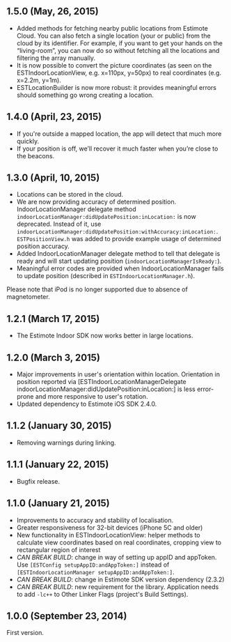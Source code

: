 ## 1.5.0 (May, 26, 2015)
- Added methods for fetching nearby public locations from Estimote Cloud. You can also fetch a single location (your or public) from the cloud by its identifier. For example, if you want to get your hands on the “living-room”, you can now do so without fetching all the locations and filtering the array manually.
- It is now possible to convert the picture coordinates (as seen on the ESTIndoorLocationView, e.g. x=110px, y=50px) to real coordinates (e.g. x=2.2m, y=1m).
- ESTLocationBuilder is now more robust: it provides meaningful errors should something go wrong creating a location.

## 1.4.0 (April, 23, 2015)
- If you're outside a mapped location, the app will detect that much more quickly.
- If your position is off, we’ll recover it much faster when you’re close to the beacons.

## 1.3.0 (April, 10, 2015)
 - Locations can be stored in the cloud.
 - We are now providing accuracy of determined position. IndoorLocationManager delegate method `indoorLocationManager:didUpdatePosition:inLocation:` is now deprecated. Instead of it, use `indoorLocationManager:didUpdatePosition:withAccuracy:inLocation:`. `ESTPositionView.h` was added to provide example usage of determined position accuracy.
 - Added IndoorLocationManager delegate method to tell that delegate is ready and will start updating position (`indoorLocationManagerIsReady:`).
 - Meaningful error codes are provided when IndoorLocationManager fails to update position (described in `ESTIndoorLocationManager.h`).

Please note that iPod is no longer supported due to absence of magnetometer.

## 1.2.1 (March 17, 2015)
 - The Estimote Indoor SDK now works better in large locations.

## 1.2.0 (March 3, 2015)

 - Major improvements in user's orientation within location. Orientation in position reported via  [ESTIndoorLocationManagerDelegate indoorLocationManager:didUpdatePosition:inLocation:] is less error-prone and more responsive to user's rotation.
 - Updated dependency to Estimote iOS SDK 2.4.0.

## 1.1.2 (January 30, 2015)

 - Removing warnings during linking.

## 1.1.1 (January 22, 2015)

 - Bugfix release.

## 1.1.0 (January 21, 2015)

 - Improvements to accuracy and stability of localisation.
 - Greater responsiveness for 32-bit devices (iPhone 5C and older)
 - New functionality in ESTIndoorLocationView: helper methods to calculate view coordinates based on real coordinates, cropping view to rectangular region of interest
 - _CAN BREAK BUILD_: change in way of setting up appID and appToken. Use `[ESTConfig setupAppID:andAppToken:]` instead of `[ESTIndoorLocationManager setupAppID:andAppToken:]`. 
 - _CAN BREAK BUILD_: change in Estimote SDK version dependency (2.3.2)
 - _CAN BREAK BUILD_: new requirement for the library. Application needs to add `-lc++` to Other Linker Flags (project's Build Settings).

## 1.0.0 (September 23, 2014)

First version.
